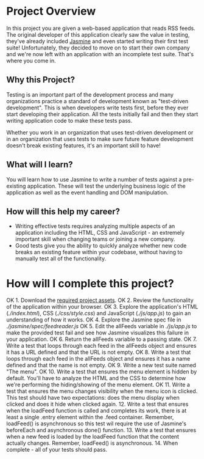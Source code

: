 # Project Overview

In this project you are given a web-based application that reads RSS feeds. The original developer of this application clearly saw the value in testing, they've already included [Jasmine](http://jasmine.github.io/) and even started writing their first test suite! Unfortunately, they decided to move on to start their own company and we're now left with an application with an incomplete test suite. That's where you come in.


## Why this Project?

Testing is an important part of the development process and many organizations practice a standard of development known as "test-driven development". This is when developers write tests first, before they ever start developing their application. All the tests initially fail and then they start writing application code to make these tests pass.

Whether you work in an organization that uses test-driven development or in an organization that uses tests to make sure future feature development doesn't break existing features, it's an important skill to have!


## What will I learn?

You will learn how to use Jasmine to write a number of tests against a pre-existing application. These will test the underlying business logic of the application as well as the event handling and DOM manipulation.


## How will this help my career?

* Writing effective tests requires analyzing multiple aspects of an application including the HTML, CSS and JavaScript - an extremely important skill when changing teams or joining a new company.
* Good tests give you the ability to quickly analyze whether new code breaks an existing feature within your codebase, without having to manually test all of the functionality.


# How will I complete this project?

OK 1. Download the [required project assets](http://github.com/udacity/frontend-nanodegree-feedreader).
OK 2. Review the functionality of the application within your browser.
OK 3. Explore the application's HTML (*./index.html*), CSS (*./css/style.css*) and JavaScript (*./js/app.js*) to gain an understanding of how it works.
OK 4. Explore the Jasmine spec file in *./jasmine/spec/feedreader.js*
OK 5. Edit the allFeeds variable in *./js/app.js* to make the provided test fail and see how Jasmine visualizes this failure in your application.
OK 6. Return the allFeeds variable to a passing state.
OK 7. Write a test that loops through each feed in the allFeeds object and ensures it has a URL defined and that the URL is not empty.
OK 8. Write a test that loops through each feed in the allFeeds object and ensures it has a name defined and that the name is not empty.
OK 9. Write a new test suite named "The menu".
OK 10. Write a test that ensures the menu element is hidden by default. You'll have to analyze the HTML and the CSS to determine how we're performing the hiding/showing of the menu element.
OK 11. Write a test that ensures the menu changes visibility when the menu icon is clicked. This test should have two expectations: does the menu display when clicked and does it hide when clicked again.
12. Write a test that ensures when the loadFeed function is called and completes its work, there is at least a single .entry element within the .feed container. Remember, loadFeed() is asynchronous so this test wil require the use of Jasmine's beforeEach and asynchronous done() function.
13. Write a test that ensures when a new feed is loaded by the loadFeed function that the content actually changes. Remember, loadFeed() is asynchronous.
14. When complete - all of your tests should pass.
